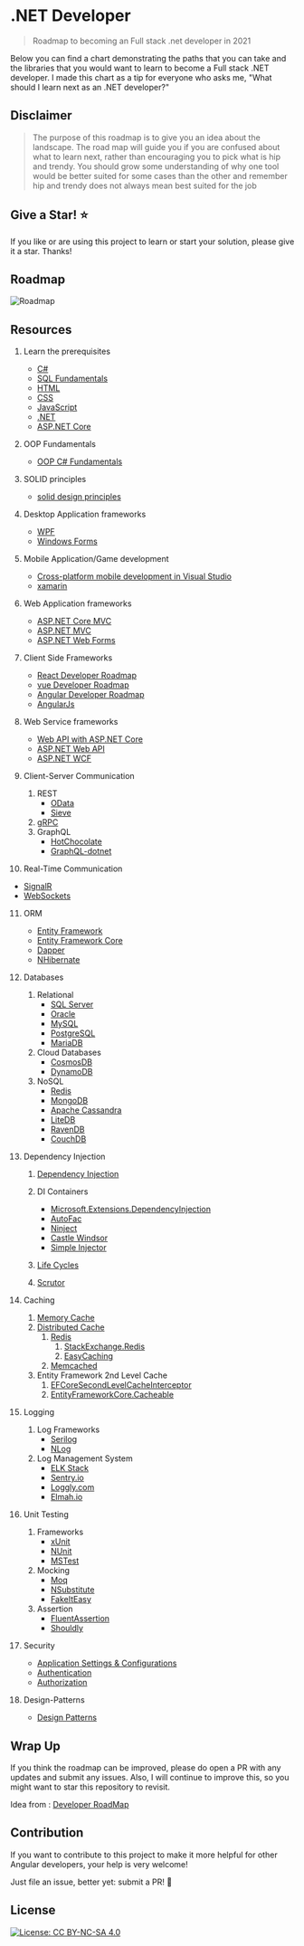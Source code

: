 # .NET Developer

> Roadmap to becoming an Full stack .net developer in 2021

Below you can find a chart demonstrating the paths that you can take and the libraries that you would want to learn to become a Full stack .NET developer. I made this chart as a tip for everyone who asks me, "What should I learn next as an .NET developer?"

## Disclaimer

> The purpose of this roadmap is to give you an idea about the landscape. The road map will guide you if you are confused about what to learn next, rather than encouraging you to pick what is hip and trendy. You should grow some understanding of why one tool would be better suited for some cases than the other and remember hip and trendy does not always mean best suited for the job

## Give a Star! :star:

If you like or are using this project to learn or start your solution, please give it a star. Thanks!

## Roadmap

![Roadmap](https://github.com/saifaustcse/.net-developer-roadmap/raw/master/images/donet-developer-roadmap-v2.png)

## Resources

1. Learn the prerequisites

    - [C#](https://docs.microsoft.com/en-us/dotnet/csharp/)
    - [SQL Fundamentals](https://www.w3schools.com/sql/)
    - [HTML](https://www.w3schools.com/html/)
    - [CSS](https://www.w3schools.com/css/)
    - [JavaScript](https://www.w3schools.com/js/)
    - [.NET](https://docs.microsoft.com/en-us/documentation/)
    - [ASP.NET Core](https://docs.microsoft.com/en-us/aspnet/core/?view=aspnetcore-5.0)

2. OOP Fundamentals

    - [OOP C# Fundamentals](https://www.w3schools.com/cs/cs_oop.asp)

3. SOLID principles

    - [solid design principles](https://dotnettutorials.net/course/solid-design-principles/)

4. Desktop Application frameworks

    - [WPF](https://docs.microsoft.com/en-us/windows/win32/fwp/windows-filtering-platform-start-page)
    - [Windows Forms](https://docs.microsoft.com/en-us/dotnet/desktop/winforms/?view=netdesktop-5.0)

5. Mobile Application/Game development

    - [Cross-platform mobile development in Visual Studio](https://docs.microsoft.com/en-us/visualstudio/cross-platform/cross-platform-mobile-development-in-visual-studio?view=vs-2019)
    - [xamarin](https://docs.microsoft.com/en-us/xamarin/?view=vs-2019)

6. Web Application frameworks

    - [ASP.NET Core MVC](https://docs.microsoft.com/en-us/aspnet/core/mvc/overview?view=aspnetcore-5.0)
    - [ASP.NET MVC](https://docs.microsoft.com/en-us/aspnet/mvc/)
    - [ASP.NET Web Forms](https://docs.microsoft.com/en-us/aspnet/web-forms/)

7. Client Side Frameworks

    - [React Developer Roadmap](https://github.com/saifaustcse/react-developer-roadmap)
    - [vue Developer Roadmap](https://github.com/saifaustcse/vue-developer-roadmap)
    - [Angular Developer Roadmap](https://github.com/saifaustcse/angular-developer-roadmap)
    - [AngularJs](https://angularjs.org/)

8. Web Service frameworks

    - [Web API with ASP.NET Core](https://docs.microsoft.com/en-us/aspnet/core/tutorials/first-web-api?view=aspnetcore-5.0&tabs=visual-studio)
    - [ASP.NET Web API](https://docs.microsoft.com/en-us/aspnet/web-api/)
    - [ASP.NET WCF](https://docs.microsoft.com/en-us/dotnet/framework/wcf/getting-started-tutorial)

9. Client-Server Communication

    1. REST
        - [OData](https://devblogs.microsoft.com/odata/experimenting-with-odata-in-asp-net-core-3-1)
        - [Sieve](https://github.com/Biarity/Sieve)
    2. [gRPC](https://docs.microsoft.com/en-us/aspnet/core/grpc)
    3. GraphQL
        - [HotChocolate](https://github.com/ChilliCream/hotchocolate)
        - [GraphQL-dotnet](https://github.com/graphql-dotnet/graphql-dotnet)

10. Real-Time Communication

-   [SignalR](https://docs.microsoft.com/aspnet/core/signalr)
-   [WebSockets](https://docs.microsoft.com/en-us/aspnet/core/fundamentals/websockets)

11. ORM

    -   [Entity Framework](https://docs.microsoft.com/en-us/ef/)
    -   [Entity Framework Core](https://docs.microsoft.com/en-us/ef/core/)
    -   [Dapper](https://github.com/StackExchange/Dapper)
    -   [NHibernate](https://github.com/nhibernate/nhibernate-core)

12. Databases

    1. Relational
        - [SQL Server](https://www.microsoft.com/sql-server/sql-server-2019)
        - [Oracle](https://www.oracle.com/database/technologies/oracle-database-software-downloads.html)
        - [MySQL](https://www.mysql.com)
        - [PostgreSQL](https://www.postgresql.org)
        - [MariaDB](https://mariadb.org)
    2. Cloud Databases
        - [CosmosDB](https://docs.microsoft.com/azure/cosmos-db)
        - [DynamoDB](https://aws.amazon.com/dynamodb)
    3. NoSQL
        - [Redis](https://redis.io)
        - [MongoDB](https://docs.microsoft.com/aspnet/core/tutorials/first-mongo-app)
        - [Apache Cassandra](http://cassandra.apache.org)
        - [LiteDB](https://github.com/mbdavid/LiteDB)
        - [RavenDB](https://github.com/ravendb/ravendb)
        - [CouchDB](http://couchdb.apache.org)

13. Dependency Injection

    1. [Dependency Injection](https://dotnettutorials.net/lesson/dependency-injection-design-pattern-csharp/)

    2. DI Containers

        - [Microsoft.Extensions.DependencyInjection](https://docs.microsoft.com/aspnet/core/fundamentals/dependency-injection)
        - [AutoFac](https://autofaccn.readthedocs.io/en/latest/integration/aspnetcore.html)
        - [Ninject](http://www.ninject.org)
        - [Castle Windsor](https://github.com/castleproject/Windsor)
        - [Simple Injector](https://github.com/simpleinjector/SimpleInjector)

    3. [Life Cycles](https://docs.microsoft.com/aspnet/core/fundamentals/dependency-injection#service-lifetimes)
    4. [Scrutor](https://github.com/khellang/Scrutor)

14. Caching

    1. [Memory Cache](https://docs.microsoft.com/aspnet/core/performance/caching/memory)
    2. [Distributed Cache](https://docs.microsoft.com/aspnet/core/performance/caching/distributed)
        1. [Redis](https://redis.io/)
            1. [StackExchange.Redis](https://stackexchange.github.io/StackExchange.Redis)
            2. [EasyCaching](https://github.com/dotnetcore/EasyCaching)
        2. [Memcached](https://memcached.org)
    3. Entity Framework 2nd Level Cache
        1. [EFCoreSecondLevelCacheInterceptor](https://github.com/VahidN/EFCoreSecondLevelCacheInterceptor)
        2. [EntityFrameworkCore.Cacheable](https://github.com/SteffenMangold/EntityFrameworkCore.Cacheable)

15. Logging

    1. Log Frameworks
        - [Serilog](https://github.com/serilog/serilog)
        - [NLog](https://github.com/NLog/NLog)
    2. Log Management System
        - [ELK Stack](https://www.elastic.co/what-is/elk-stack)
        - [Sentry.io](http://sentry.io)
        - [Loggly.com](https://loggly.com)
        - [Elmah.io](http://elmah.io)

16. Unit Testing

    1. Frameworks
        - [xUnit](https://docs.microsoft.com/dotnet/core/testing/unit-testing-with-dotnet-test)
        - [NUnit](https://docs.microsoft.com/dotnet/core/testing/unit-testing-with-nunit)
        - [MSTest](https://docs.microsoft.com/dotnet/core/testing/unit-testing-with-mstest)
    2. Mocking
        - [Moq](https://github.com/moq/moq4)
        - [NSubstitute](https://github.com/nsubstitute/NSubstitute)
        - [FakeItEasy](https://github.com/FakeItEasy/FakeItEasy)
    3. Assertion
        - [FluentAssertion](https://github.com/fluentassertions/fluentassertions)
        - [Shouldly](https://github.com/shouldly/shouldly)

17. Security

    -   [Application Settings & Configurations](https://docs.microsoft.com/en-us/aspnet/core/fundamentals/configuration/?view=aspnetcore-5.0)
    -   [Authentication](https://docs.microsoft.com/en-us/aspnet/core/security/authentication/?view=aspnetcore-5.0)
    -   [Authorization](https://docs.microsoft.com/en-us/aspnet/core/security/authorization/introduction?view=aspnetcore-5.0)

18. Design-Patterns

    -   [Design Patterns](https://dotnettutorials.net/course/dot-net-design-patterns/)

## Wrap Up

If you think the roadmap can be improved, please do open a PR with any updates and submit any issues. Also, I will continue to improve this, so you might want to star this repository to revisit.

Idea from : [Developer RoadMap](https://github.com/kamranahmedse/developer-roadmap)

## Contribution

If you want to contribute to this project to make it more helpful for other Angular developers, your help is very welcome!

Just file an issue, better yet: submit a PR! 🙂

## License

[![License: CC BY-NC-SA 4.0](https://img.shields.io/badge/License-CC%20BY--NC--SA%204.0-lightgrey.svg)](https://creativecommons.org/licenses/by-nc-sa/4.0/)
